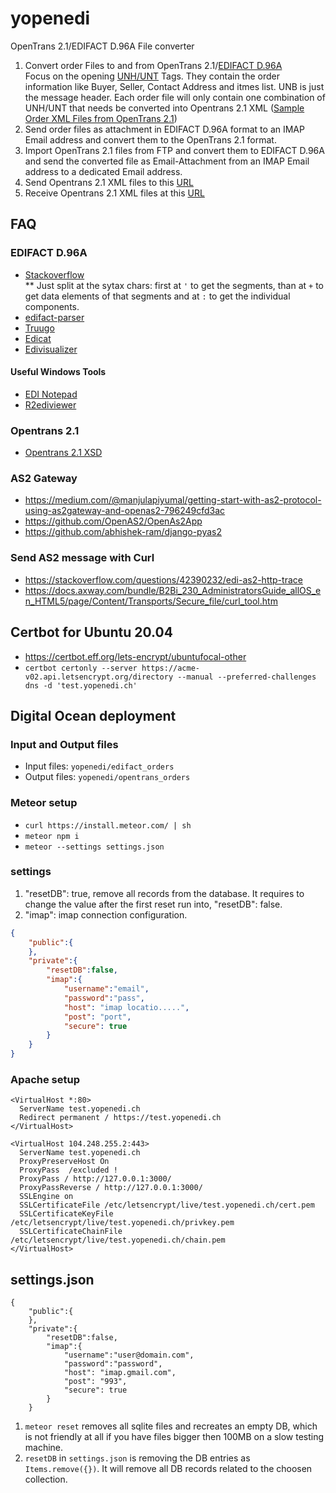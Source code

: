 # yopenedi
OpenTrans 2.1/EDIFACT D.96A File converter
1. Convert order Files to and from OpenTrans 2.1/[EDIFACT D.96A](http://www.unece.org/trade/untdid/d96a/content.htm)\
Focus on the opening [UNH/UNT](https://user-images.githubusercontent.com/4953/82047602-5c4bb800-96b3-11ea-9b7d-5560743676dd.jpeg) Tags. They contain the order information like Buyer, Seller, Contact Address and itmes list. UNB is just the message header. Each order file will only contain one combination of UNH/UNT that needs be converted into Opentrans 2.1 XML ([Sample Order XML Files from OpenTrans 2.1](https://onedrive.live.com/?authkey=%21AE6Pkn3o6xLay9A&cid=8DB8718F73B2D606&id=8DB8718F73B2D606%2114103&parId=8DB8718F73B2D606%2114099&o=OneUp))
2. Send order files as attachment in EDIFACT D.96A format to an IMAP Email address and convert them to the OpenTrans 2.1 format.
3. Import OpenTrans 2.1 files from FTP and convert them to EDIFACT D.96A and send the converted file as Email-Attachment from an IMAP Email address to a dedicated Email address.
4. Send Opentrans 2.1 XML files to this [URL](https://connect.boni.ch/OpaccOne/B2B/Channel/XmlOverHttp/ywesee)
5. Receive Opentrans 2.1 XML files at this [URL](https://yopenedi.ch/input)

## FAQ
### EDIFACT D.96A
* [Stackoverflow](https://stackoverflow.com/questions/11295551/is-there-a-really-simple-way-to-process-edifact-for-example-d96a)\
** Just split at the sytax chars: first at `'` to get the segments, than at `+` to get data elements of that segments and at `:` to get the individual components.
* [edifact-parser](https://www.npmjs.com/package/edifact-parser)
* [Truugo](https://www.truugo.com/edifact/d96a/orders/)
* [Edicat](https://github.com/notpeter/edicat)
* [Edivisualizer](https://stackoverflow.com/questions/32889967/what-algorithm-to-use-to-format-an-edifact-file)
#### Useful Windows Tools
* [EDI Notepad](https://download.cnet.com/EDI-Notepad/3000-20411_4-76182031.html)
* [R2ediviewer](http://r2ediviewer.de/index.html)
### Opentrans 2.1
* [Opentrans 2.1 XSD](https://www.opentrans.de/XMLSchema/2.1/opentrans_2_1.xsd)
### AS2 Gateway
* https://medium.com/@manjulapiyumal/getting-start-with-as2-protocol-using-as2gateway-and-openas2-796249cfd3ac
* https://github.com/OpenAS2/OpenAs2App
* https://github.com/abhishek-ram/django-pyas2
### Send AS2 message with Curl
* https://stackoverflow.com/questions/42390232/edi-as2-http-trace
* https://docs.axway.com/bundle/B2Bi_230_AdministratorsGuide_allOS_en_HTML5/page/Content/Transports/Secure_file/curl_tool.htm

## Certbot for Ubuntu 20.04
* https://certbot.eff.org/lets-encrypt/ubuntufocal-other
* `certbot certonly --server https://acme-v02.api.letsencrypt.org/directory --manual --preferred-challenges dns -d 'test.yopenedi.ch'`

## Digital Ocean deployment
### Input and Output files
* Input files: `yopenedi/edifact_orders`
* Output files: `yopenedi/opentrans_orders`
### Meteor setup
* `curl https://install.meteor.com/ | sh`
* `meteor npm i`
* `meteor --settings settings.json`

### settings

1. "resetDB": true, remove all records from the database. It requires to change the value after the first reset run into, "resetDB": false.
2. "imap": imap connection configuration.

```json
{
    "public":{
    },
    "private":{
        "resetDB":false,
        "imap":{
            "username":"email",
            "password":"pass",
            "host": "imap locatio.....",
            "post": "port",
            "secure": true
        }
    }
}
```
### Apache setup
```
<VirtualHost *:80>
  ServerName test.yopenedi.ch
  Redirect permanent / https://test.yopenedi.ch
</VirtualHost>

<VirtualHost 104.248.255.2:443>
  ServerName test.yopenedi.ch
  ProxyPreserveHost On
  ProxyPass  /excluded !
  ProxyPass / http://127.0.0.1:3000/
  ProxyPassReverse / http://127.0.0.1:3000/
  SSLEngine on
  SSLCertificateFile /etc/letsencrypt/live/test.yopenedi.ch/cert.pem
  SSLCertificateKeyFile /etc/letsencrypt/live/test.yopenedi.ch/privkey.pem
  SSLCertificateChainFile /etc/letsencrypt/live/test.yopenedi.ch/chain.pem
</VirtualHost>
```
## settings.json
```
{
    "public":{
    },
    "private":{
        "resetDB":false,
        "imap":{
            "username":"user@domain.com",
            "password":"password",
            "host": "imap.gmail.com",
            "post": "993",
            "secure": true
        }
    }
```
1. `meteor reset` removes all sqlite files and recreates an empty DB, which is not friendly at all if you have files bigger then 100MB on a slow testing machine.
2. `resetDB` in `settings.json` is removing the DB entries as `Items.remove({})`. It will remove all DB records related to the choosen collection.
